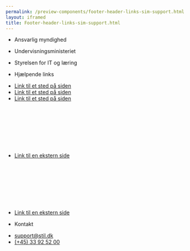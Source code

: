 ```yaml
--- 
permalink: /preview-components/footer-header-links-sim-support.html
layout: iframed 
title: Footer-header-links-sim-support.html
---
```

<footer>
    <div class="footer">
        <div class="container">
            <div class="row">
                <div class="col-12 col-sm-12 col-md-6 col-lg-6 footer-col">
                    <div class="align-text-left">
                        <ul class="unstyled-list">
                            <li>
                                <p class="h5 weight-semibold" title="Ansvarlig myndighed"
                                    aria-label="Ansvarlig myndighed">Ansvarlig
                                    myndighed</p>
                            </li>
                        </ul>
                        <ul class="unstyled-list">
                            <li>
                                <p>Undervisningsministeriet</p>
                            </li>
                            <li>
                                <p>Styrelsen for IT og læring</p>
                            </li>
                        </ul>
                    </div>
                </div>
                <div class="col-12 col-sm-12 col-md-3 col-lg-3 footer-col">
                    <div class="align-text-left">
                        <ul class="unstyled-list">
                            <li>
                                <p class="h5 weight-semibold" title="Hjælpende links"
                                    aria-label="Hjælpende links">Hjælpende
                                    links</p>
                            </li>
                        </ul>
                        <ul class="unstyled-list footer-links">
                            <li><a href="javascript:void(0);">Link til et
                                    sted på siden</a></li>
                            <li><a href="javascript:void(0);">Link til et
                                    sted på siden</a></li>
                            <li><a href="javascript:void(0);">Link til et
                                    sted på siden</a></li>
                            <li><a href="javascript:void(0);" class="icon-link">Link
                                    til en ekstern side<svg class="icon-svg " ><use xlink:href="#open-in-new"></use></svg></a></li>
                            <li><a href="javascript:void(0);" class="icon-link">Link
                                    til en ekstern side<svg class="icon-svg " ><use xlink:href="#open-in-new"></use></svg></a></li>
                        </ul>
                    </div>
                </div>
                <div class="col-12 col-sm-12 col-md-3 col-lg-3 footer-col">
                    <div class="align-text-left">
                        <ul class="unstyled-list">
                            <li>
                                <p class="h5 weight-semibold" title="Kontakt"
                                    aria-label="Kontakt">Kontakt</p>
                            </li>
                        </ul>
                        <ul class="unstyled-list">
                            <li><a class="function-link" href="mailto:support@stil.dk">support@stil.dk</a></li>
                            <li><a class="function-link" href="tel:004533925200">(+45)
                                    33 92 52 00</a></li>
                        </ul>
                    </div>
                </div>
            </div>
        </div>
    </div>
</footer>